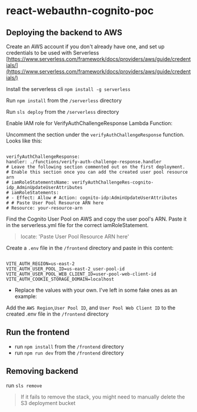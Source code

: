 # react-webauthn-cognito-poc

## Deploying the backend to AWS

Create an AWS account if you don't already have one, and set up credentials to be used with Serverless
[https://www.serverless.com/framework/docs/providers/aws/guide/credentials/](https://www.serverless.com/framework/docs/providers/aws/guide/credentials/)

Install the serverless cli
`npm install -g serverless`

Run `npm install` from the `/serverless` directory

Run `sls deploy` from the `/serverless` directory

Enable IAM role for VerifyAuthChallengeResponse Lambda Function:

Uncomment the section under the `verifyAuthChallengeResponse` function. Looks like this:

```

verifyAuthChallengeResponse:
handler: ./functions/verify-auth-challenge-response.handler
# Leave the following section commented out on the first deployment.
# Enable this section once you can add the created user pool resource arn
# iamRoleStatementsName: verifyAuthChallengeRes-cognito-idp_AdminUpdateUserAttributes
# iamRoleStatements:
# - Effect: Allow # Action: cognito-idp:AdminUpdateUserAttributes
# # Paste User Pool Resource ARN here
# Resource: your-resource-arn

```

Find the Cognito User Pool on AWS and copy the user pool's ARN. Paste it in the serverless.yml file for the correct iamRoleStatement.

> locate: 'Paste User Pool Resource ARN here'

Create a `.env` file in the `/frontend` directory and paste in this content:

```

VITE_AUTH_REGION=us-east-2
VITE_AUTH_USER_POOL_ID=us-east-2_user-pool-id
VITE_AUTH_USER_POOL_WEB_CLIENT_ID=user-pool-web-client-id
VITE_AUTH_COOKIE_STORAGE_DOMAIN=localhost

```

- Replace the values with your own. I've left in some fake ones as an example:

Add the `AWS Region`,`User Pool ID`, and `User Pool Web Client ID` to the created .env file in the `/frontend` directory

## Run the frontend

- run `npm install` from the `/frontend` directory
- run `npm run dev` from the `/frontend` directory

## Removing backend

run `sls remove`

> If it fails to remove the stack, you might need to manually delete the S3 deployment bucket
